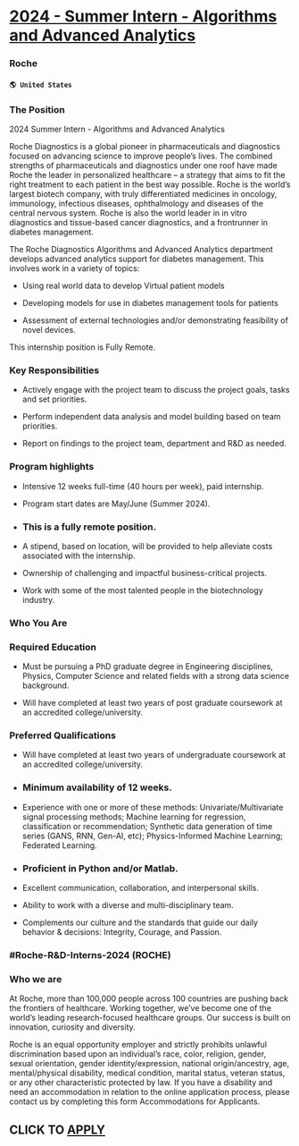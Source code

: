 # [2024 - Summer Intern - Algorithms and Advanced Analytics](https://www.remotewlb.com/apply/2024-summer-intern-algorithms-and-advanced-analytics)  
### Roche  
#### `🌎 United States`  

### The Position

2024 Summer Intern - Algorithms and Advanced Analytics

Roche Diagnostics is a global pioneer in pharmaceuticals and diagnostics focused on advancing science to improve people’s lives. The combined strengths of pharmaceuticals and diagnostics under one roof have made Roche the leader in personalized healthcare – a strategy that aims to fit the right treatment to each patient in the best way possible. Roche is the world’s largest biotech company, with truly differentiated medicines in oncology, immunology, infectious diseases, ophthalmology and diseases of the central nervous system. Roche is also the world leader in in vitro diagnostics and tissue-based cancer diagnostics, and a frontrunner in diabetes management.

The Roche Diagnostics Algorithms and Advanced Analytics department develops advanced analytics support for diabetes management. This involves work in a variety of topics:

  * Using real world data to develop Virtual patient models

  * Developing models for use in diabetes management tools for patients 

  * Assessment of external technologies and/or demonstrating feasibility of novel devices.

This internship position is Fully Remote.

### Key Responsibilities

  * Actively engage with the project team to discuss the project goals, tasks and set priorities.

  * Perform independent data analysis and model building based on team priorities.

  * Report on findings to the project team, department and R&D as needed.

### Program highlights

  * Intensive 12 weeks full-time (40 hours per week), paid internship.

  * Program start dates are May/June (Summer 2024).

  * ### This is a fully remote position.

  * A stipend, based on location, will be provided to help alleviate costs associated with the internship.

  * Ownership of challenging and impactful business-critical projects.

  * Work with some of the most talented people in the biotechnology industry.

### Who You Are

### Required Education

  * Must be pursuing a PhD graduate degree in Engineering disciplines, Physics, Computer Science and related fields with a strong data science background.

  * Will have completed at least two years of post graduate coursework at an accredited college/university.

### Preferred Qualifications

  * Will have completed at least two years of undergraduate coursework at an accredited college/university.

  * ### Minimum availability of 12 weeks.

  * Experience with one or more of these methods: Univariate/Multivariate signal processing methods; Machine learning for regression, classification or recommendation; Synthetic data generation of time series (GANS, RNN, Gen-AI, etc); Physics-Informed Machine Learning; Federated Learning.

  * ### Proficient in Python and/or Matlab.

  * Excellent communication, collaboration, and interpersonal skills.

  * Ability to work with a diverse and multi-disciplinary team.

  * Complements our culture and the standards that guide our daily behavior & decisions: Integrity, Courage, and Passion.

### #Roche-R&D-Interns-2024 (ROCHE)

### Who we are

At Roche, more than 100,000 people across 100 countries are pushing back the frontiers of healthcare. Working together, we’ve become one of the world’s leading research-focused healthcare groups. Our success is built on innovation, curiosity and diversity.

Roche is an equal opportunity employer and strictly prohibits unlawful discrimination based upon an individual’s race, color, religion, gender, sexual orientation, gender identity/expression, national origin/ancestry, age, mental/physical disability, medical condition, marital status, veteran status, or any other characteristic protected by law. If you have a disability and need an accommodation in relation to the online application process, please contact us by completing this form Accommodations for Applicants.

  
## CLICK TO [APPLY](https://www.remotewlb.com/apply/2024-summer-intern-algorithms-and-advanced-analytics)

